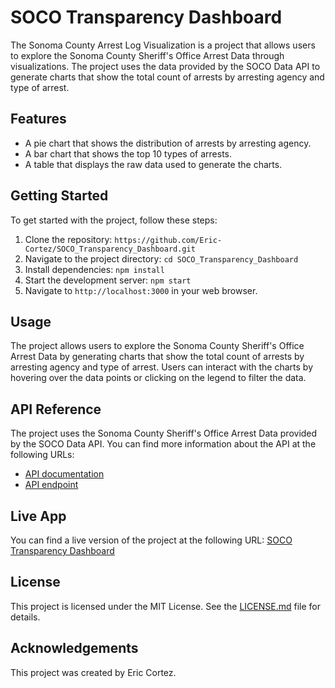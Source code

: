 # SOCO Transparency Dashboard

The Sonoma County Arrest Log Visualization is a project that allows users to explore the Sonoma County Sheriff's Office Arrest Data through visualizations. The project uses the data provided by the SOCO Data API to generate charts that show the total count of arrests by arresting agency and type of arrest.

## Features

- A pie chart that shows the distribution of arrests by arresting agency.
- A bar chart that shows the top 10 types of arrests.
- A table that displays the raw data used to generate the charts.

## Getting Started

To get started with the project, follow these steps:

1. Clone the repository: `https://github.com/Eric-Cortez/SOCO_Transparency_Dashboard.git`
2. Navigate to the project directory: `cd SOCO_Transparency_Dashboard`
3. Install dependencies: `npm install`
4. Start the development server: `npm start`
6. Navigate to `http://localhost:3000` in your web browser.

## Usage

The project allows users to explore the Sonoma County Sheriff's Office Arrest Data by generating charts that show the total count of arrests by arresting agency and type of arrest. Users can interact with the charts by hovering over the data points or clicking on the legend to filter the data.

## API Reference

The project uses the Sonoma County Sheriff's Office Arrest Data provided by the SOCO Data API. You can find more information about the API at the following URLs:

- [API documentation](https://dev.socrata.com/foundry/data.sonomacounty.ca.gov/f6uf-eqmk)
- [API endpoint](https://data.sonomacounty.ca.gov/Public-Safety/Sonoma-County-Sheriff-s-Office-Arrest-Data/f6uf-eqmk)


## Live App

You can find a live version of the project at the following URL:  [SOCO Transparency Dashboard](http://ericcortez.me/SOCO_Transparency_Dashboard/)




## License

This project is licensed under the MIT License. See the [LICENSE.md](LICENSE.md) file for details.

## Acknowledgements

This project was created by Eric Cortez.
